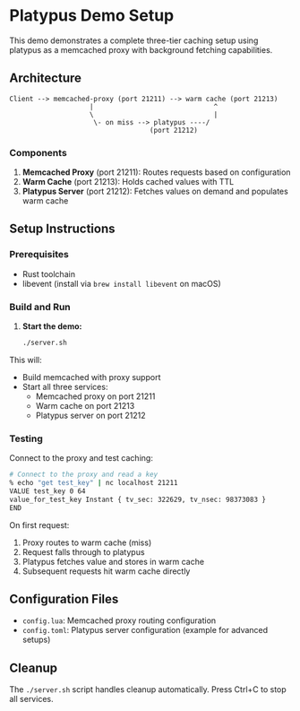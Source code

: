 # Platypus Demo Setup

This demo demonstrates a complete three-tier caching setup using platypus as a memcached proxy with background fetching capabilities.

## Architecture

```
Client --> memcached-proxy (port 21211) --> warm cache (port 21213)
                    |                              ^
                    \                              |
                     \- on miss --> platypus ----/
                                   (port 21212)
```

### Components

1. **Memcached Proxy** (port 21211): Routes requests based on configuration
2. **Warm Cache** (port 21213): Holds cached values with TTL
3. **Platypus Server** (port 21212): Fetches values on demand and populates warm cache

## Setup Instructions

### Prerequisites

- Rust toolchain
- libevent (install via `brew install libevent` on macOS)

### Build and Run

1. **Start the demo:**
   ```bash
   ./server.sh
   ```

This will:
- Build memcached with proxy support
- Start all three services:
  - Memcached proxy on port 21211
  - Warm cache on port 21213
  - Platypus server on port 21212

### Testing

Connect to the proxy and test caching:

```bash
# Connect to the proxy and read a key
% echo "get test_key" | nc localhost 21211
VALUE test_key 0 64
value_for_test_key Instant { tv_sec: 322629, tv_nsec: 98373083 }
END
```

On first request:
1. Proxy routes to warm cache (miss)
2. Request falls through to platypus
3. Platypus fetches value and stores in warm cache
4. Subsequent requests hit warm cache directly

## Configuration Files

- `config.lua`: Memcached proxy routing configuration
- `config.toml`: Platypus server configuration (example for advanced setups)

## Cleanup

The `./server.sh` script handles cleanup automatically. Press Ctrl+C to stop all services.
